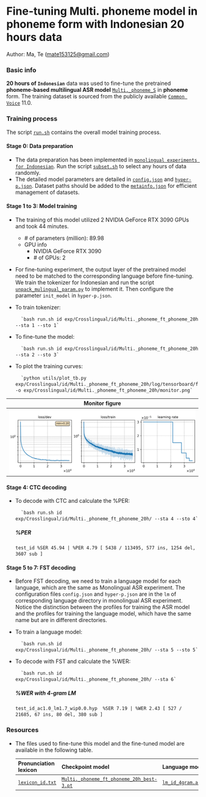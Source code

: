 # Fine-tuning Multi. phoneme model in phoneme form with Indonesian 20 hours data
Author: Ma, Te (mate153125@gmail.com)
### Basic info

__20 hours of `Indonesian`__ data was used to fine-tune the pretrained __phoneme-based multilingual ASR model__ [`Multi._phoneme_S`](../../../Multilingual/Multi._phoneme_S/readme.md) in __phoneme__ form. The training dataset is sourced from the publicly available [`Common Voice`](https://commonvoice.mozilla.org/) 11.0. 


### Training process

The script [`run.sh`](../../../run.sh) contains the overall model training process.

#### Stage 0: Data preparation
* The data preparation has been implemented in [`monolingual experiments for Indonesian`](../../../Monolingual/id/Mono._phoneme_20h/readme.md). Run the script [`subset.sh`](../../../../local/tools/subset.sh) to select any hours of data randomly.
* The detailed model parameters are detailed in [`config.json`](config.json) and [`hyper-p.json`](hyper-p.json). Dataset paths should be added to the [`metainfo.json`](../../../data/metainfo.json) for efficient management of datasets.

#### Stage 1 to 3: Model training
* The training of this model utilized 2 NVIDIA GeForce RTX 3090 GPUs and took 44 minutes. 
  * \# of parameters (million): 89.98
  * GPU info
      * NVIDIA GeForce RTX 3090
      * \# of GPUs: 2

* For fine-tuning experiment, the output layer of the pretrained model need to be matched to the corresponding language before fine-tuning. We train the tokenizer for Indonesian and run the script [`unpack_mulingual_param.py`](../../../../local/tools/unpack_mulingual_param.py) to implement it. Then configure the parameter `init_model` in `hyper-p.json`.

* To train tokenizer:

        `bash run.sh id exp/Crosslingual/id/Multi._phoneme_ft_phoneme_20h --sta 1 --sto 1`
* To fine-tune the model:

        `bash run.sh id exp/Crosslingual/id/Multi._phoneme_ft_phoneme_20h --sta 2 --sto 3`
* To plot the training curves:

        `python utils/plot_tb.py exp/Crosslingual/id/Multi._phoneme_ft_phoneme_20h/log/tensorboard/file -o exp/Crosslingual/id/Multi._phoneme_ft_phoneme_20h/monitor.png`

|     Monitor figure    |
|:-----------------------:|
|![tb-plot](./monitor.png)|

#### Stage 4: CTC decoding
* To decode with CTC and calculate the %PER:

        `bash run.sh id exp/Crosslingual/id/Multi._phoneme_ft_phoneme_20h/ --sta 4 --sto 4`

    ##### %PER
    ```
    test_id %SER 45.94 | %PER 4.79 [ 5438 / 113495, 577 ins, 1254 del, 3607 sub ]
    ```

#### Stage 5 to 7: FST decoding
* Before FST decoding, we need to train a language model for each language, which are the same as Monolingual ASR experiment. The configuration files `config.json` and `hyper-p.json` are in the `lm` of corresponding language directory in monolingual ASR experiment. Notice the distinction between the profiles for training the ASR model and the profiles for training the language model, which have the same name but are in different directories.
* To train a language model:

        `bash run.sh id exp/Crosslingual/id/Multi._phoneme_ft_phoneme_20h/ --sta 5 --sto 5`

* To decode with FST and calculate the %WER:

        `bash run.sh id exp/Crosslingual/id/Multi._phoneme_ft_phoneme_20h/ --sta 6`

    ##### %WER with 4-gram LM
    ```
    test_id_ac1.0_lm1.7_wip0.0.hyp  %SER 7.19 | %WER 2.43 [ 527 / 21685, 67 ins, 80 del, 380 sub ]
    ```

### Resources
* The files used to fine-tune this model and the fine-tuned model are available in the following table.

    | Pronunciation lexicon | Checkpoint model | Language model | Tensorboard log |
    | ----------- | ----------- | ----------- | ----------- |
    | [`lexicon_id.txt`](https://cat-ckpt.oss-cn-beijing.aliyuncs.com/cat-multilingual/cv-lang10/dict/id/lexicon_id.txt) | [`Multi._phoneme_ft_phoneme_20h_best-3.pt`](https://cat-ckpt.oss-cn-beijing.aliyuncs.com/cat-multilingual/cv-lang10/exp/id/Multi._phoneme_ft_phoneme_20h_best-3.pt) | [`lm_id_4gram.arpa`](https://cat-ckpt.oss-cn-beijing.aliyuncs.com/cat-multilingual/cv-lang10/exp/id/lm_id_4gram.arpa) | [`tb_Multi._phoneme_ft_phoneme_20h`](https://cat-ckpt.oss-cn-beijing.aliyuncs.com/cat-multilingual/cv-lang10/exp/id/tb_log_Multi._phoneme_ft_phoneme_20h.tar.gz) |